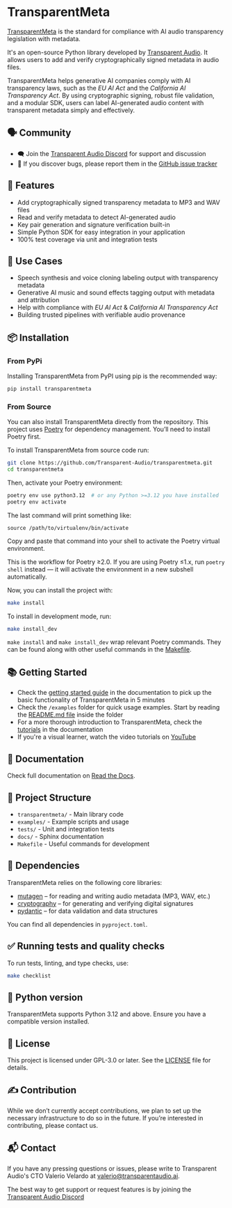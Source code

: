 # TransparentMeta

[TransparentMeta](https://github.com/Transparent-Audio/transparentmeta) is the standard for compliance with AI audio transparency
legislation with metadata.

It's an open-source Python library developed by 
[Transparent Audio](https://www.transparentaudio.ai/). It allows users to add and verify cryptographically signed metadata in 
audio files. 

TransparentMeta helps generative AI companies comply with AI transparency laws, 
such as the *EU AI Act* and the *California AI Transparency Act*. By using cryptographic signing, robust file 
validation, and a modular SDK, users can label AI-generated audio 
content with transparent metadata simply and effectively.

## 🗣️ Community

- 🗨️ Join the [Transparent Audio Discord](https://discord.gg/pE9yRt7b9N) for support and discussion
- 🐛 If you discover bugs, please report them in the [GitHub issue tracker](https://github.com/Transparent-Audio/transparentmeta/issues)

## 🚀 Features

- Add cryptographically signed transparency metadata to MP3 and WAV files  
- Read and verify metadata to detect AI-generated audio  
- Key pair generation and signature verification built-in  
- Simple Python SDK for easy integration in your application
- 100% test coverage via unit and integration tests  

## 🔧 Use Cases

- Speech synthesis and voice cloning labeling output with transparency metadata  
- Generative AI music and sound effects tagging output with metadata and attribution  
- Help with compliance with *EU AI Act* & *California AI Transparency Act*  
- Building trusted pipelines with verifiable audio provenance  

## 📦 Installation

### From PyPi
Installing TransparentMeta from PyPI using pip is the recommended way:

```bash
pip install transparentmeta
```

### From Source
You can also install TransparentMeta directly from the repository. This 
project uses [Poetry](https://python-poetry.org/) for dependency management.
You’ll need to install Poetry first.

To install TransparentMeta from source code run:
```bash
git clone https://github.com/Transparent-Audio/transparentmeta.git
cd transparentmeta
```

Then, activate your Poetry environment:
```bash
poetry env use python3.12  # or any Python >=3.12 you have installed
poetry env activate
```

The last command will print something like:
```
source /path/to/virtualenv/bin/activate
```
Copy and paste that command into your shell to activate the Poetry virtual environment.

This is the workflow for Poetry ≥2.0. If you are using Poetry ≤1.x, run 
`poetry shell` instead — it will activate the
environment in a new subshell automatically.


Now, you can install the project with:
```bash
make install
```

To install in development mode, run:
```bash
make install_dev
```

`make install` and `make install_dev` wrap relevant Poetry commands. They can 
be found along with other useful commands in the [Makefile](Makefile).


## 📚 Getting Started 
- Check the [getting started guide](https://transparentmeta.readthedocs.io/en/stable/learning/getting_started.html) in the documentation to pick up the 
  basic functionality of TransparentMeta in 5 minutes
- Check the `/examples` folder for quick usage examples. Start by reading the 
[README.md file](examples/README.md) inside the folder
- For a more thorough introduction to TransparentMeta, check the [tutorials](https://transparentmeta.readthedocs.io/en/stable/learning/tutorials.html) 
  in the documentation
- If you're a visual learner, watch the video
  tutorials on [YouTube](https://www.youtube.com/playlist?list=PL-a9rWjvfqdRqYS1E6oJlC39TOz_N3yDJ)

## 📖 Documentation 
Check full documentation on [Read the Docs](https://transparentmeta.readthedocs.io/en/stable/).

## 📂 Project Structure 
- `transparentmeta/` - Main library code
- `examples/` - Example scripts and usage
- `tests/` - Unit and integration tests
- `docs/` - Sphinx documentation
- `Makefile` - Useful commands for development

## 🧩 Dependencies 
TransparentMeta relies on the following core libraries:
- [mutagen](https://mutagen.readthedocs.io/en/latest/) – for reading and writing audio metadata (MP3, WAV, etc.)
- [cryptography](https://cryptography.io/en/latest/) – for generating and verifying digital signatures 
- [pydantic](https://docs.pydantic.dev/latest/) – for data validation and 
  data structures

You can find all dependencies in `pyproject.toml`.

## ✅ Running tests and quality checks 
To run tests, linting, and type checks, use:
```bash
make checklist
```

## 🐍 Python version 
TransparentMeta supports Python 3.12 and above. Ensure you have a compatible 
version installed.

## 📝 License 
This project is licensed under GPL-3.0 or later. See the [LICENSE](LICENSE) 
file for details.

## ✍️ Contribution
While we don’t currently accept contributions, we plan to set up the 
necessary infrastructure to do so in the future. If you’re interested in contributing, please contact us.

## 📬 Contact 
If you have any pressing questions or issues, please 
write to Transparent Audio's CTO Valerio Velardo at valerio@transparentaudio.ai.

The best way to get support or request features is by joining the [Transparent Audio Discord](https://discord.gg/pE9yRt7b9N)


